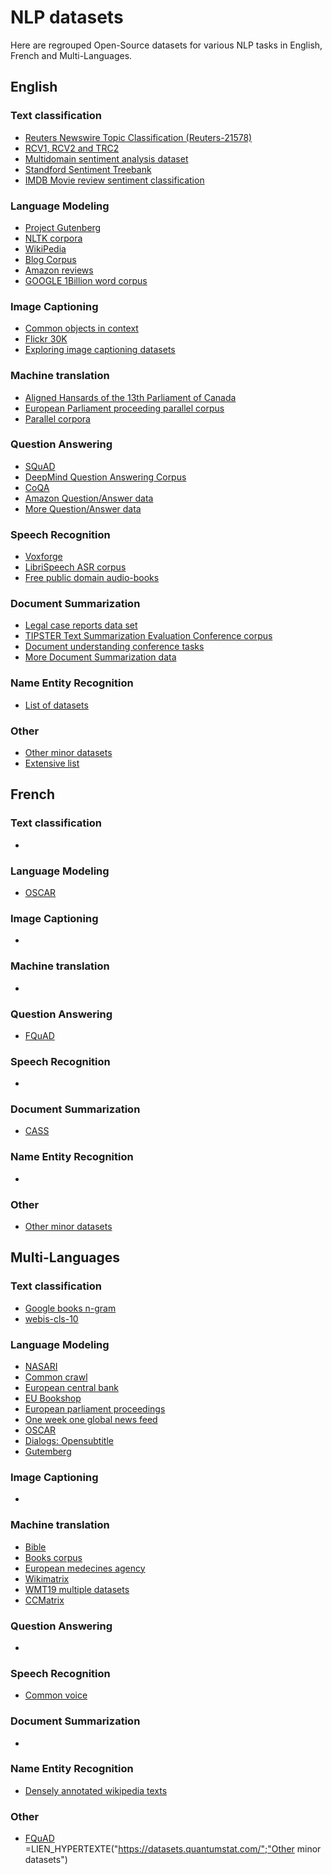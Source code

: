 # NLP datasets #

Here are regrouped Open-Source datasets for various NLP tasks in English, French and Multi-Languages.



## English ## 

### Text classification	###
- [Reuters Newswire Topic Classification (Reuters-21578)](http://kdd.ics.uci.edu/databases/reuters21578/reuters21578.html "Size: ")
- [RCV1, RCV2 and TRC2](https://trec.nist.gov/data/reuters/reuters.html "Size: ")
- [Multidomain sentiment analysis dataset](http://www.cs.jhu.edu/~mdredze/datasets/sentiment/ "Size: ")
- [Standford Sentiment Treebank](https://nlp.stanford.edu/sentiment/code.html "Size: ")
- [IMDB Movie review sentiment classification](http://ai.stanford.edu/~amaas/data/sentiment/ "Size: ")

### Language Modeling ###
- [Project Gutenberg](https://www.gutenberg.org/ "Size: ")
- [NLTK corpora](http://www.nltk.org/nltk_data/ "Size: ")
- [WikiPedia](https://github.com/facebookresearch/colorlessgreenRNNs/tree/master/data "Size: ")
- [Blog Corpus](http://u.cs.biu.ac.il/~koppel/BlogCorpus.htm "Size: ")
- [Amazon reviews](https://snap.stanford.edu/data/web-Amazon.html "Size: ")
- [GOOGLE 1Billion word corpus](https://github.com/ciprian-chelba/1-billion-word-language-modeling-benchmark "Size: ")

### Image Captioning ###
- [Common objects in context](http://cocodataset.org/#overview "Size: ")
- [Flickr 30K](http://shannon.cs.illinois.edu/DenotationGraph/ "Size: ")
- [Exploring image captioning datasets](http://sidgan.me/technical/2016/01/09/Exploring-Datasets "Size: ")

### Machine translation ###
- [Aligned Hansards of the 13th Parliament of Canada](https://www.isi.edu/natural-language/download/hansard/ "Size: ")
- [European Parliament proceeding parallel corpus](http://www.statmt.org/europarl/ "Size: ")
- [Parallel corpora](http://www.statmt.org/ "Size: ")

### Question Answering ###
- [SQuAD](https://rajpurkar.github.io/SQuAD-explorer/ "Size: ")
- [DeepMind Question Answering Corpus](https://github.com/deepmind/rc-data "Size: ")
- [CoQA](https://stanfordnlp.github.io/coqa/ "Size: ")
- [Amazon Question/Answer data](http://jmcauley.ucsd.edu/data/amazon/qa/ "Size: ")
- [More Question/Answer data](https://www.quora.com/Datasets-How-can-I-get-corpus-of-a-question-answering-website-like-Quora-or-Yahoo-Answers-or-Stack-Overflow-for-analyzing-answer-quality "Size: ")

### Speech Recognition ###
- [Voxforge](http://voxforge.org/ "Size: ")
- [LibriSpeech ASR corpus](http://www.openslr.org/12/ "Size: ")
- [Free public domain audio-books](https://librivox.org/ "Size: ")

### Document Summarization ###
- [Legal case reports data set](https://archive.ics.uci.edu/ml/datasets/Legal+Case+Reports "Size: ")
- [TIPSTER Text Summarization Evaluation Conference corpus](https://www-nlpir.nist.gov/related_projects/tipster_summac/cmp_lg.html "Size: ")
- [Document understanding conference tasks](https://www-nlpir.nist.gov/projects/duc/data.html "Size: ")
- [More Document Summarization data](https://www.quora.com/Where-can-I-find-good-data-sets-for-text-summarization "Size: ")

### Name Entity Recognition ###
- [List of datasets](https://github.com/juand-r/entity-recognition-datasets "Size: ")

### Other ###
- [Other minor datasets](https://datasets.quantumstat.com/ "Size: ")
- [Extensive list](https://github.com/niderhoff/nlp-datasets "Size: ")



## French ##

### Text classification	###
- 

### Language Modeling ###
- [OSCAR](https://traces1.inria.fr/oscar/ "Size: ")

### Image Captioning ###
- 

### Machine translation ###
- 

### Question Answering ###
- [FQuAD](https://fquad.illuin.tech/ "Size: ")

### Speech Recognition ###
- 

### Document Summarization ###
- [CASS](https://github.com/euranova/CASS-dataset "Size: ")

### Name Entity Recognition ###
- 

### Other ###
- [Other minor datasets](https://datasets.quantumstat.com/ "Size: ")



## Multi-Languages ##

### Text classification	###
- [Google books n-gram](https://aws.amazon.com/datasets/google-books-ngrams/ "Size: 2.2T")
- [webis-cls-10](https://webis.de/data/webis-cls-10.html "Size: 800K")

### Language Modeling ###
- [NASARI](http://lcl.uniroma1.it/nasari/#one "Size: ")
- [Common crawl](http://commoncrawl.org/the-data/get-started/ "Size: 25B")
- [European central bank](http://opus.nlpl.eu/ECB.php "Size: 30.55M")
- [EU Bookshop](http://opus.nlpl.eu/EUbookshop.php "Size: 173M")
- [European parliament proceedings](http://statmt.org/europarl/ "Size: 10M+")
- [One week one global news feed](https://www.kaggle.com/therohk/global-news-week "Size: 3.3M")
- [OSCAR](https://traces1.inria.fr/oscar/ "Size: >T")
- [Dialogs: Opensubtitle](http://opus.nlpl.eu/OpenSubtitles2018.php "Size: 20G tokens")
- [Gutemberg](http://www.gutenberg.org/wiki/Gutenberg:Offline_Catalogs "Size: 60K books")

### Image Captioning ###
- 

### Machine translation ###
- [Bible](http://opus.nlpl.eu/bible-uedin.php "Size: 56.43M tokens")
- [Books corpus](http://opus.nlpl.eu/Books.php "Size: 20M tokens")
- [European medecines agency](http://opus.nlpl.eu/EMEA.php "Size: 26.51M")
- [Wikimatrix](https://github.com/facebookresearch/LASER/tree/master/tasks/WikiMatrix "Size: 135M")
- [WMT19 multiple datasets](http://www.statmt.org/wmt19/translation-task.html "Size: ")
- [CCMatrix](https://github.com/facebookresearch/LASER/tree/master/tasks/CCMatrix "Size: 4.5B")

### Question Answering ###
- 

### Speech Recognition ###
- [Common voice](https://voice.mozilla.org/en/datasets "Size: ")

### Document Summarization ###
- 

### Name Entity Recognition ###
- [Densely annotated wikipedia texts](https://github.com/klout/opendata/tree/master/wiki_annotation "Size: 13.6M")

### Other ###
- [FQuAD](https://fquad.illuin.tech/ "Size: ")
=LIEN_HYPERTEXTE("https://datasets.quantumstat.com/";"Other minor datasets")